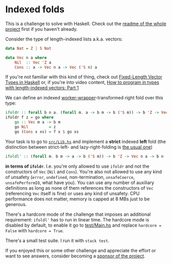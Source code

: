 # Indexed folds

This is a challenge to solve with Haskell. Check out the [readme of the whole project](../README.md) first if you haven't already.

Consider the type of length-indexed lists a.k.a. vectors:

```haskell
data Nat = Z | S Nat

data Vec n a where
    Nil  :: Vec 'Z a
    Cons :: a -> Vec n a -> Vec ('S n) a
```

If you're not familiar with this kind of thing, check out [Fixed-Length Vector Types in Haskell](https://blog.jle.im/entry/fixed-length-vector-types-in-haskell.html) or, if you're into video content, [How to program in types with length-indexed vectors: Part 1](https://www.youtube.com/watch?v=PHS3Q-tRjFQ&t=170s)

We can define an indexed [worker-wrapper](https://wiki.haskell.org/Worker_wrapper)-transformed right fold over this type:

```haskell
ifoldr :: forall b n a. (forall m. a -> b m -> b ('S m)) -> b 'Z -> Vec n a -> b n
ifoldr f z = go where
    go :: Vec m a -> b m
    go Nil         = z
    go (Cons x xs) = f x $ go xs
```

Your task is to go to [`src/Lib.hs`](./src/Lib.hs) and implement a **strict** indexed **left** fold (the distinction between strict-left- and lazy-right-folding is [the usual one](https://en.wikipedia.org/wiki/Fold_(higher-order_function)))

```haskell
ifoldl' :: (forall m. b m -> a -> b ('S m)) -> b 'Z -> Vec n a -> b n
```

 **in terms of `ifoldr`**. I.e. you're only allowed to use `ifoldr` and not the constructors of `Vec` (`Nil` and `Cons`). You're also not allowed to use any kind of unsafety (`error`, `undefined`, non-termination, `unsafeCoerce`, `unsafePerformIO`, what have you). You can use any number of auxiliary definitions as long as none of them references the constructors of `Vec` (referencing `Vec` itself is fine) or uses any kind of unsafety. CPU performance does not matter, memory is capped at 8 MBs just to be generous.

There's a hardcore mode of the challenge that imposes an additional requirement: `ifoldl'` has to run in linear time. The hardcore mode is disabled by default, to enable it go to [test/Main.hs](./test/Main.hs) and replace `hardcore = False` with `hardcore = True`.

There's a small test suite. I run it with `stack test`.

If you enjoyed this or some other challenge and appreciate the effort or want to see answers, consider becoming a [sponsor of the project](https://github.com/sponsors/effectfully-ou).
